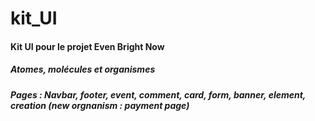 # kit_UI

#### Kit UI pour le projet Even Bright Now
##### Atomes, molécules et organismes 
##### Pages : Navbar, footer, event, comment, card, form, banner, element, creation (new orgnanism : payment page)

